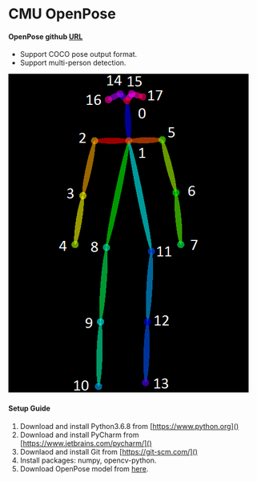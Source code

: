 # CMU OpenPose

#### OpenPose github [URL](https://github.com/CMU-Perceptual-Computing-Lab/openpose)
* Support COCO pose output format.
* Support multi-person detection.

![image](https://github.com/CMU-Perceptual-Computing-Lab/openpose/blob/master/doc/media/keypoints_pose_18.png?raw=true)

#### Setup Guide
1. Download and install Python3.6.8 from [https://www.python.org]()
2. Download and install PyCharm from [https://www.jetbrains.com/pycharm/]()
3. Downlaod and install Git from [https://git-scm.com/]()
4. Install packages: numpy, opencv-python.
5. Download OpenPose model from [here](http://posefs1.perception.cs.cmu.edu/OpenPose/models/pose/coco/pose_iter_440000.caffemodel).
